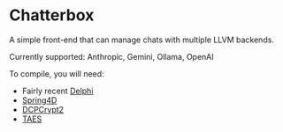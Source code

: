 # Chatterbox

A simple front-end that can manage chats with multiple LLVM backends.

Currently supported: Anthropic, Gemini, Ollama, OpenAI

To compile, you will need:

* Fairly recent [Delphi](https://www.embarcadero.com/products/delphi)
* [Spring4D](https://bitbucket.org/sglienke/spring4d/src)
* [DCPCrypt2](https://github.com/Dunhamb4a/DcPCryptV2)
* [TAES](https://github.com/Delphier/TAES)

